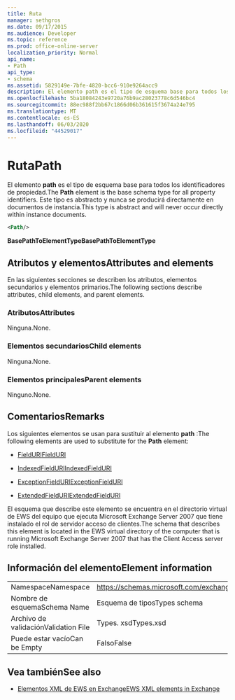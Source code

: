 ```yaml
---
title: Ruta
manager: sethgros
ms.date: 09/17/2015
ms.audience: Developer
ms.topic: reference
ms.prod: office-online-server
localization_priority: Normal
api_name:
- Path
api_type:
- schema
ms.assetid: 5829149e-7bfe-4820-bcc6-910e9264acc9
description: El elemento path es el tipo de esquema base para todos los identificadores de propiedad. Este tipo es abstracto y nunca se producirá directamente en documentos de instancia.
ms.openlocfilehash: 5ba18084243e9720a76b9ac28023778c6d546bc4
ms.sourcegitcommit: 88ec988f2bb67c1866d06b361615f3674a24e795
ms.translationtype: MT
ms.contentlocale: es-ES
ms.lasthandoff: 06/03/2020
ms.locfileid: "44529017"
---
```

# <a name="path"></a><span data-ttu-id="f3e8b-104">Ruta</span><span class="sxs-lookup"><span data-stu-id="f3e8b-104">Path</span></span>

<span data-ttu-id="f3e8b-105">El elemento **path** es el tipo de esquema base para todos los identificadores de propiedad.</span><span class="sxs-lookup"><span data-stu-id="f3e8b-105">The **Path** element is the base schema type for all property identifiers.</span></span> <span data-ttu-id="f3e8b-106">Este tipo es abstracto y nunca se producirá directamente en documentos de instancia.</span><span class="sxs-lookup"><span data-stu-id="f3e8b-106">This type is abstract and will never occur directly within instance documents.</span></span> 
  
```xml
<Path/>
```

 <span data-ttu-id="f3e8b-107">**BasePathToElementType**</span><span class="sxs-lookup"><span data-stu-id="f3e8b-107">**BasePathToElementType**</span></span>
## <a name="attributes-and-elements"></a><span data-ttu-id="f3e8b-108">Atributos y elementos</span><span class="sxs-lookup"><span data-stu-id="f3e8b-108">Attributes and elements</span></span>

<span data-ttu-id="f3e8b-109">En las siguientes secciones se describen los atributos, elementos secundarios y elementos primarios.</span><span class="sxs-lookup"><span data-stu-id="f3e8b-109">The following sections describe attributes, child elements, and parent elements.</span></span>
  
### <a name="attributes"></a><span data-ttu-id="f3e8b-110">Atributos</span><span class="sxs-lookup"><span data-stu-id="f3e8b-110">Attributes</span></span>

<span data-ttu-id="f3e8b-111">Ninguna.</span><span class="sxs-lookup"><span data-stu-id="f3e8b-111">None.</span></span>
  
### <a name="child-elements"></a><span data-ttu-id="f3e8b-112">Elementos secundarios</span><span class="sxs-lookup"><span data-stu-id="f3e8b-112">Child elements</span></span>

<span data-ttu-id="f3e8b-113">Ninguna.</span><span class="sxs-lookup"><span data-stu-id="f3e8b-113">None.</span></span>
  
### <a name="parent-elements"></a><span data-ttu-id="f3e8b-114">Elementos principales</span><span class="sxs-lookup"><span data-stu-id="f3e8b-114">Parent elements</span></span>

<span data-ttu-id="f3e8b-115">Ninguno.</span><span class="sxs-lookup"><span data-stu-id="f3e8b-115">None.</span></span>
  
## <a name="remarks"></a><span data-ttu-id="f3e8b-116">Comentarios</span><span class="sxs-lookup"><span data-stu-id="f3e8b-116">Remarks</span></span>

<span data-ttu-id="f3e8b-117">Los siguientes elementos se usan para sustituir al elemento **path** :</span><span class="sxs-lookup"><span data-stu-id="f3e8b-117">The following elements are used to substitute for the **Path** element:</span></span> 
  
- [<span data-ttu-id="f3e8b-118">FieldURI</span><span class="sxs-lookup"><span data-stu-id="f3e8b-118">FieldURI</span></span>](fielduri.md)
    
- [<span data-ttu-id="f3e8b-119">IndexedFieldURI</span><span class="sxs-lookup"><span data-stu-id="f3e8b-119">IndexedFieldURI</span></span>](indexedfielduri.md)
    
- [<span data-ttu-id="f3e8b-120">ExceptionFieldURI</span><span class="sxs-lookup"><span data-stu-id="f3e8b-120">ExceptionFieldURI</span></span>](exceptionfielduri.md)
    
- [<span data-ttu-id="f3e8b-121">ExtendedFieldURI</span><span class="sxs-lookup"><span data-stu-id="f3e8b-121">ExtendedFieldURI</span></span>](extendedfielduri.md)
    
<span data-ttu-id="f3e8b-122">El esquema que describe este elemento se encuentra en el directorio virtual de EWS del equipo que ejecuta Microsoft Exchange Server 2007 que tiene instalado el rol de servidor acceso de clientes.</span><span class="sxs-lookup"><span data-stu-id="f3e8b-122">The schema that describes this element is located in the EWS virtual directory of the computer that is running Microsoft Exchange Server 2007 that has the Client Access server role installed.</span></span>
  
## <a name="element-information"></a><span data-ttu-id="f3e8b-123">Información del elemento</span><span class="sxs-lookup"><span data-stu-id="f3e8b-123">Element information</span></span>

|||
|:-----|:-----|
|<span data-ttu-id="f3e8b-124">Namespace</span><span class="sxs-lookup"><span data-stu-id="f3e8b-124">Namespace</span></span>  <br/> |https://schemas.microsoft.com/exchange/services/2006/types  <br/> |
|<span data-ttu-id="f3e8b-125">Nombre de esquema</span><span class="sxs-lookup"><span data-stu-id="f3e8b-125">Schema Name</span></span>  <br/> |<span data-ttu-id="f3e8b-126">Esquema de tipos</span><span class="sxs-lookup"><span data-stu-id="f3e8b-126">Types schema</span></span>  <br/> |
|<span data-ttu-id="f3e8b-127">Archivo de validación</span><span class="sxs-lookup"><span data-stu-id="f3e8b-127">Validation File</span></span>  <br/> |<span data-ttu-id="f3e8b-128">Types. xsd</span><span class="sxs-lookup"><span data-stu-id="f3e8b-128">Types.xsd</span></span>  <br/> |
|<span data-ttu-id="f3e8b-129">Puede estar vacío</span><span class="sxs-lookup"><span data-stu-id="f3e8b-129">Can be Empty</span></span>  <br/> |<span data-ttu-id="f3e8b-130">Falso</span><span class="sxs-lookup"><span data-stu-id="f3e8b-130">False</span></span>  <br/> |
   
## <a name="see-also"></a><span data-ttu-id="f3e8b-131">Vea también</span><span class="sxs-lookup"><span data-stu-id="f3e8b-131">See also</span></span>



- [<span data-ttu-id="f3e8b-132">Elementos XML de EWS en Exchange</span><span class="sxs-lookup"><span data-stu-id="f3e8b-132">EWS XML elements in Exchange</span></span>](ews-xml-elements-in-exchange.md)

